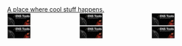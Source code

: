 <a href="https://devtalk.dev/">
A place where cool stuff happens.
</a>

<div style="display: grid; grid-template-columns: 1fr 1fr 1fr;">
    <img src="/projects/ens-tools.png" style="width: 33%" />
    <img src="/projects/ens-tools.png" style="width: 33%" />
    <img src="/projects/ens-tools.png" style="width: 33%" />
    <img src="/projects/ens-tools.png" style="width: 33%" />
    <img src="/projects/ens-tools.png" style="width: 33%" />
    <img src="/projects/ens-tools.png" style="width: 33%" />
</div>

